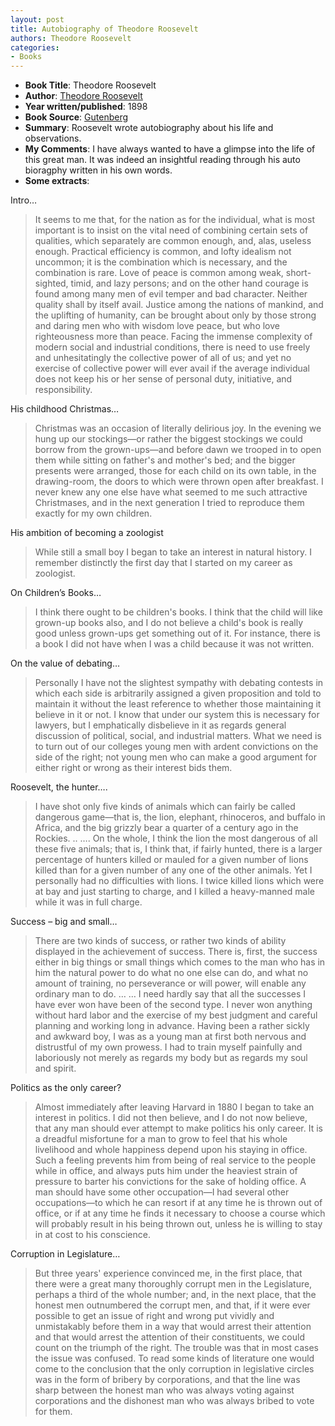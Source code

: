```yaml
---
layout: post
title: Autobiography of Theodore Roosevelt
authors: Theodore Roosevelt
categories:
- Books
---
```



- **Book Title**: Theodore Roosevelt
- **Author**: [Theodore Roosevelt ](http://en.wikipedia.org/wiki/Theodore_Roosevelt)
- **Year written/published**: 1898
- **Book Source**: [Gutenberg](http://www.gutenberg.org/etext/3335)
- **Summary**: Roosevelt wrote autobiography about his life and observations.
- **My Comments**: I have always wanted to have a glimpse into the life of this great man. It was indeed an insightful reading through his auto bioragphy written in his own words.
- **Some extracts**:

Intro…

> It seems to me that, for the nation as for the individual, what is most important is to insist on the vital need of combining certain sets of qualities, which separately are common enough, and, alas, useless enough. Practical efficiency is common, and lofty idealism not uncommon; it is the combination which is necessary, and the combination is rare. Love of peace is common among weak, short-sighted, timid, and lazy persons; and on the other hand courage is found among many men of evil temper and bad character. Neither quality shall by itself avail. Justice among the nations of mankind, and the uplifting of humanity, can be brought about only by those strong and daring men who with wisdom love peace, but who love righteousness more than peace. Facing the immense complexity of modern social and industrial conditions, there is need to use freely and unhesitatingly the collective power of all of us; and yet no exercise of collective power will ever avail if the average individual does not keep his or her sense of personal duty, initiative, and responsibility.

His childhood Christmas…

> Christmas was an occasion of literally delirious joy. In the evening we hung up our stockings—or rather the biggest stockings we could borrow from the grown-ups—and before dawn we trooped in to open them while sitting on father's and mother's bed; and the bigger presents were arranged, those for each child on its own table, in the drawing-room, the doors to which were thrown open after breakfast. I never knew any one else have what seemed to me such attractive Christmases, and in the next generation I tried to reproduce them exactly for my own children.

His ambition of becoming a zoologist

> While still a small boy I began to take an interest in natural history. I remember distinctly the first day that I started on my career as zoologist.

On Children’s Books…

> I think there ought to be children's books. I think that the child will like grown-up books also, and I do not believe a child's book is really good unless grown-ups get something out of it. For instance, there is a book I did not have when I was a child because it was not written.

On the value of debating…

> Personally I have not the slightest sympathy with debating contests in which each side is arbitrarily assigned a given proposition and told to maintain it without the least reference to whether those maintaining it believe in it or not. I know that under our system this is necessary for lawyers, but I emphatically disbelieve in it as regards general discussion of political, social, and industrial matters. What we need is to turn out of our colleges young men with ardent convictions on the side of the right; not young men who can make a good argument for either right or wrong as their interest bids them.

Roosevelt, the hunter….

> I have shot only five kinds of animals which can fairly be called dangerous game—that is, the lion, elephant, rhinoceros, and buffalo in Africa, and the big grizzly bear a quarter of a century ago in the Rockies. .. …. On the whole, I think the lion the most dangerous of all these five animals; that is, I think that, if fairly hunted, there is a larger percentage of hunters killed or mauled for a given number of lions killed than for a given number of any one of the other animals. Yet I personally had no difficulties with lions. I twice killed lions which were at bay and just starting to charge, and I killed a heavy-manned male while it was in full charge.

Success – big and small…

> There are two kinds of success, or rather two kinds of ability displayed in the achievement of success. There is, first, the success either in big things or small things which comes to the man who has in him the natural power to do what no one else can do, and what no amount of training, no perseverance or will power, will enable any ordinary man to do. … … I need hardly say that all the successes I have ever won have been of the second type. I never won anything without hard labor and the exercise of my best judgment and careful planning and working long in advance. Having been a rather sickly and awkward boy, I was as a young man at first both nervous and distrustful of my own prowess. I had to train myself painfully and laboriously not merely as regards my body but as regards my soul and spirit.

Politics as the only career?

> Almost immediately after leaving Harvard in 1880 I began to take an interest in politics. I did not then believe, and I do not now believe, that any man should ever attempt to make politics his only career. It is a dreadful misfortune for a man to grow to feel that his whole livelihood and whole happiness depend upon his staying in office. Such a feeling prevents him from being of real service to the people while in office, and always puts him under the heaviest strain of pressure to barter his convictions for the sake of holding office. A man should have some other occupation—I had several other occupations—to which he can resort if at any time he is thrown out of office, or if at any time he finds it necessary to choose a course which will probably result in his being thrown out, unless he is willing to stay in at cost to his conscience.

Corruption in Legislature…


> But three years' experience convinced me, in the first place, that there were a great many thoroughly corrupt men in the Legislature, perhaps a third of the whole number; and, in the next place, that the honest men outnumbered the corrupt men, and that, if it were ever possible to get an issue of right and wrong put vividly and unmistakably before them in a way that would arrest their attention and that would arrest the attention of their constituents, we could count on the triumph of the right. The trouble was that in most cases the issue was confused. To read some kinds of literature one would come to the conclusion that the only corruption in legislative circles was in the form of bribery by corporations, and that the line was sharp between the honest man who was always voting against corporations and the dishonest man who was always bribed to vote for them.
